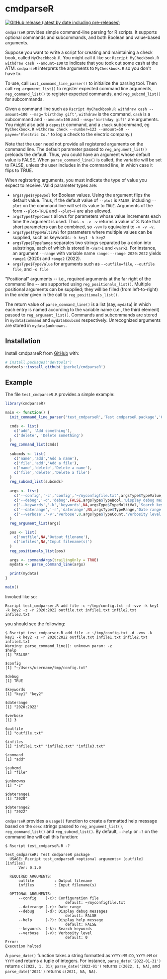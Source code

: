 
# cmdparseR

<!-- badges: start -->
[![GitHub release (latest by date including pre-releases)](https://img.shields.io/github/v/release/jperkel/cmdparseR?include_prereleases)](https://github.com/jperkel/cmdparseR/releases/latest)
<!-- badges: end -->

`cmdparseR` provides simple command-line parsing for R scripts. It supports optional commands and subcommands, and both Boolean and value-based arguments. 

Suppose you want to write a script for creating and maintaining a check book, called `MyCheckbook.R`. You might call it like so: `Rscript MyCheckbook.R withdraw cash --amount=100` to indicate that you took out some cash at the ATM. `cmdparseR` interprets the arguments to `MyCheckbook.R` so you don't have to. 

To use, call `init_command_line_parser()` to initialize the parsing tool. Then call `reg_argument_list()` to register expected command line arguments, `reg_command_list()` to register expected commands, and `reg_subcmd_list()` for subcommands. 

Given a command line such as `Rscript MyCheckbook.R withdraw cash --amount=100 --msg='birthday gift'`, `withdraw` is the command, `cash` is a subcommand and `--amount=100` and `--msg='birthday gift'` are arguments. You might also add a `deposit` command, and a `check` subcommand, eg `MyCheckbook.R withdraw check --number=123 --amount=50 --payee='Electric Co.'` to log a check to the electric company.)

Note that the user need not provide all registered arguments on the command line. The default parameter passed to `reg_argument_list()` preloads the default. Thus, you could have an argument whose default value is FALSE. When `parse_command_line()` is called, the variable will be set to FALSE, unless the user includes in the command line, in which case it flips to TRUE.

When registering arguments, you must indicate the type of value you expect to receive. Valid parameter types are: 
- `argsType$TypeBool` for Boolean values. Using the argument flips the default value. Thus, if the default value of `--plot` is `FALSE`, including `--plot` on the command line will set its value to `TRUE`. Arguments of the form `--plot=TRUE` and `--plot=F` are also allowed. 
- `argsType$TypeCount` allows for parameters whose value increments each time the argument is used. Thus `-v -v -v` returns a value of 3. Note that short parameters can be combined, so `-vvv` is equivalent to `-v -v -v`.
- `argsType$TypeMultiVal` for parameters where multiple values can be supplied, such as keywords: `-k key1 -k key2`
- `argsType$TypeRange` separates two strings separated by a colon into substrings, each of which is stored in `<var>1` and `<var>2`. For instance, an argument `--range` with variable name `range`: `--range 2020:2022` yields `range1` (2020) and `range2` (2022).
- `argsType$TypeValue` for arguments such as `--outfile=file`, `--outfile file`, and `-o file`

"Positional" arguments -- i.e., required arguments at the far right of the command line -- are supported using `reg_positionals_list()`. Multiple positional arguments can be supplied; they will be filled (from left-to-right) in the order given in the call to `reg_positionals_list()`.

The return value of `parse_command_line()` is a list (say, `mydata`) in which each entry is named according to the variable name (i.e., the third element) passed to `reg_argument_list()`. Commands and subcommands are stored in `mydata$command` and `mydata$subcmd` respectively. Unrecognized arguments are stored in `mydata$unknowns`.

## Installation

Install cmdparseR from [GitHub](https://github.com/jperkel/cmdparseR) with:

``` r
# install.packages("devtools")
devtools::install_github('jperkel/cmdparseR')
```

## Example

The file `test_cmdparseR.R` provides a simple example:

``` r
library(cmdparseR)

main <- function() {
  init_command_line_parser('test_cmdparseR','Test cmdparseR package','0.1.0')

  cmds <- list(
    c('add', 'Add something'),
    c('delete', 'Delete something')
  )
  reg_command_list(cmds)
  
  subcmds <- list(
    c('name','add','Add a name'),
    c('file','add','Add a file'),
    c('name','delete','Delete a name'),
    c('file','delete','Delete a file')
  )
  reg_subcmd_list(subcmds)
  
  args <- list(
    c('--config','-c','config','~/myconfigfile.txt',argsType$TypeValue,'Configuration file'),
    c('--debug','-d','debug',FALSE,argsType$TypeBool,'Display debug messages'),
    c('--keywords','-k','keywords',NA,argsType$TypeMultiVal,'Search keywords'),
    c('--daterange','-r','daterange',NA,argsType$TypeRange,'Date range'),
    c('--verbose','-v','verbose',0,argsType$TypeCount,'Verbosity level')
  )
  reg_argument_list(args)

  pos <- list(
    c('outfile',NA,'Output filename'),
    c('infiles',NA,'Input filename(s)')
  )
  reg_positionals_list(pos)

  args <- commandArgs(trailingOnly = TRUE)
  mydata <- parse_command_line(args)

  print(mydata)
}

main()
```

Invoked like so:

```
Rscript test_cmdparser.R add file -c ~/tmp/config.txt -d -vvv -k key1 -k key2 -z -r 2020:2022 outfile.txt infile1.txt infile2.txt infile3.txt
```

you should see the following:
```
$ Rscript test_cmdparser.R add file -c ~/tmp/config.txt -d -vvv -k key1 -k key2 -z -r 2020:2022 outfile.txt infile1.txt infile2.txt infile3.txt
Warning: parse_command_line(): unknown param: -z
$help
[1] "FALSE"

$config
[1] "~/Users/username/tmp/config.txt"

$debug
[1] TRUE

$keywords
[1] "key1" "key2"

$daterange
[1] "2020:2022"

$verbose
[1] 3

$outfile
[1] "outfile.txt"

$infiles
[1] "infile1.txt" "infile2.txt" "infile3.txt"

$command
[1] "add"

$subcmd
[1] "file"

$unknowns
[1] "-z"

$daterange1
[1] "2020"

$daterange2
[1] "2022"

```

`cmdparseR` provides a `usage()` function to create a formatted help message based on the `desc` strings passed to `reg_argument_list()`, `reg_command_list()` and `reg_subcmd_list()`. By default, `--help` or `-?` on the command line will call this function:

```
$ Rscript test_cmdparseR.R -?

test_cmdparseR: Test cmdparseR package
  USAGE: Rscript test_cmdparseR <optional arguments> [outfile] [infiles]
      Ver: 0.1.0

  REQUIRED ARGUMENTS: 
      outfile         : Output filename
      infiles         : Input filename(s)

  OPTIONAL ARGUMENTS:
      --config    (-c): Configuration file
                           default: ~/myconfigfile.txt
      --daterange (-r): Date range
      --debug     (-d): Display debug messages
                           default: FALSE
      --help      (-?): Display help message
                           default: FALSE
      --keywords  (-k): Search keywords
      --verbose   (-v): Verbosity level
                           default: 0
Error: 
Execution halted
```

A `parse_date()` function takes a string formatted as `YYYY-MM-DD`, `YYYY-MM` or `YYYY` and returns a tuple of integers. For instance, `parse_date('2022-01-31')` returns `c(2022, 1, 31)`; `parse_date('2022-01')` returns `c(2022, 1, NA)`, and `parse_date('2021')` returns `c(2021, NA, NA)`.


